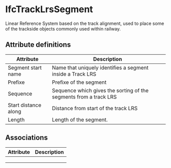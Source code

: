 IfcTrackLrsSegment
==================
Linear Reference System based on the track alignment, used to place some of
the trackside objects commonly used within railway.


Attribute definitions
---------------------
| Attribute            | Description                                                       |
|----------------------|-------------------------------------------------------------------|
| Segment start name   | Name that uniquely identifies a segment inside a Track LRS        |
| Prefixe              | Prefixe of the segment                                            |
| Sequence             | Sequence which gives the sorting of the segments from a track LRS |
| Start distance along | Distance from start of the track LRS                              |
| Length               | Length of the segment.                                            |

Associations
------------
| Attribute   | Description   |
|-------------|---------------|
|             |               |
|             |               |
|             |               |

